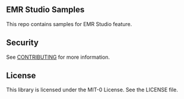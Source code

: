 ## EMR Studio Samples

This repo contains samples for EMR Studio feature.

## Security

See [CONTRIBUTING](CONTRIBUTING.md#security-issue-notifications) for more information.

## License

This library is licensed under the MIT-0 License. See the LICENSE file.

